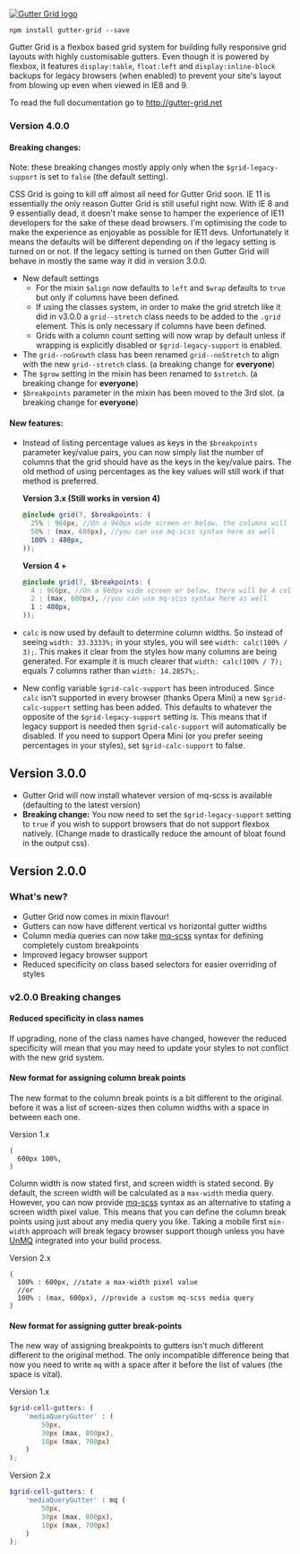 [![Gutter Grid logo](http://gutter-grid.net/assets/images/social-media.jpg)](http://gutter-grid.net)

``````
npm install gutter-grid --save
``````

Gutter Grid is a flexbox based grid system for building fully responsive grid layouts with highly customisable gutters. Even though it is powered by flexbox, it features `display:table`, `float:left` and `display:inline-block` backups for legacy browsers (when enabled) to prevent your site's layout from blowing up even when viewed in IE8 and 9.

To read the full documentation go to http://gutter-grid.net

### Version 4.0.0

#### Breaking changes:

Note: these breaking changes mostly apply only when the `$grid-legacy-support` is set to `false` (the default setting).

CSS Grid is going to kill off almost all need for Gutter Grid soon. IE 11 is essentially the only reason Gutter Grid is still useful right now.
With IE 8 and 9 essentially dead, it doesn't make sense to hamper the experience of IE11 developers for the sake of these dead browsers.
I'm optimising the code to make the experience as enjoyable as possible for IE11 devs. Unfortunately it means the defaults will be different depending on if the legacy setting is turned on or not.
If the legacy setting is turned on then Gutter Grid will behave in mostly the same way it did in version 3.0.0.

- New default settings
  - For the mixin `$align` now defaults to `left` and `$wrap` defaults to `true` but only if columns have been defined.
  - If using the classes system, in order to make the grid stretch like it did in v3.0.0 a `grid--stretch` class needs to be added to the `.grid` element. This is only necessary if columns have been defined.
  - Grids with a column count setting will now wrap by default unless if wrapping is explicitly disabled or `$grid-legacy-support` is enabled.
- The `grid--noGrowth` class has been renamed `grid--noStretch` to align with the new `grid--stretch` class. (a breaking change for **everyone**)
- The `$grow` setting in the mixin has been renamed to `$stretch`. (a breaking change for **everyone**)
- `$breakpoints` parameter in the mixin has been moved to the 3rd slot. (a breaking change for **everyone**)

#### New features:

- Instead of listing percentage values as keys in the `$breakpoints` parameter key/value pairs, you can now simply list the number of columns that  the grid should have as the keys in the key/value pairs. The old method of using percentages as the key values will still work if that method is preferred.

  **Version 3.x (Still works in version 4)**

  ````scss
  @include grid(7, $breakpoints: (
    25% : 960px, //On a 960px wide screen or below, the columns will be 25% wide
    50% : (max, 600px), //you can use mq-scss syntax here as well
    100% : 480px,
  ));
  ````

  **Version 4 +**

  ````scss
  @include grid(7, $breakpoints: (
    4 : 960px, //On a 960px wide screen or below, there will be 4 columns
    2 : (max, 600px), //you can use mq-scss syntax here as well
    1 : 480px,
  ));
  ````

- `calc` is now used by default to determine column widths. So instead of seeing `width: 33.3333%;` in your styles, you will see `width: calc(100% / 3);`. This makes it clear from the styles how many columns are being generated. For example it is much clearer that `width: calc(100% / 7);` equals 7 columns rather than `width: 14.2857%;`.

- New config variable `$grid-calc-support` has been introduced. Since `calc` isn't supported in every browser (thanks Opera Mini) a new `$grid-calc-support` setting has been added. This defaults to whatever the opposite of the `$grid-legacy-support` setting is. This means that if legacy support is needed then `$grid-calc-support` will automatically be disabled. If you need to support Opera Mini (or you prefer seeing percentages in your styles), set `$grid-calc-support` to false.


## Version 3.0.0

  - Gutter Grid will now install whatever version of mq-scss is available (defaulting to the latest version)
  - **Breaking change:** You now need to set the `$grid-legacy-support` setting to `true` if you wish to support browsers that do not support flexbox natively. (Change made to drastically reduce the amount of bloat found in the output css).

## Version 2.0.0

### What's new?

  - Gutter Grid now comes in mixin flavour!
  - Gutters can now have different vertical vs horizontal gutter widths
  - Column media queries can now take [mq-scss](https://www.npmjs.com/package/mq-scss) syntax for defining completely custom breakpoints
  - Improved legacy browser support
  - Reduced specificity on class based selectors for easier overriding of styles

### v2.0.0 Breaking changes

#### Reduced specificity in class names

If upgrading, none of the class names have changed, however the reduced specificity will mean that you may need to update your styles to not conflict with the new grid system.

#### New format for assigning column break points

The new format to the column break points is a bit different to the original. before it was a list of screen-sizes then column widths with a space in between each one.

Version 1.x

`````
(
  600px 100%,
)
`````

Column width is now stated first, and screen width is stated second. By default, the screen width will be calculated as a `max-width` media query. However, you can now provide [mq-scss](https://www.npmjs.com/package/mq-scss) syntax as an alternative to stating a screen width pixel value. This means that you can define the column break points using just about any media query you like. Taking a mobile first `min-width` approach will break legacy browser support though unless you have [UnMQ](https://github.com/jonathantneal/postcss-unmq) integrated into your build process.

Version 2.x

`````
(
  100% : 600px, //state a max-width pixel value
  //or
  100% : (max, 600px), //provide a custom mq-scss media query
)
`````

#### New format for assigning gutter break-points

The new way of assigning breakpoints to gutters isn't much different different to the original method. The only incompatible difference being that now you need to write `mq` with a space after it before the list of values (the space is vital).

Version 1.x

`````scss
$grid-cell-gutters: (
    'mediaQueryGutter' : (
        50px,
        30px (max, 800px),
        10px (max, 700px)
    )
);
`````

Version 2.x

`````scss
$grid-cell-gutters: (
    'mediaQueryGutter' : mq (
        50px,
        30px (max, 800px),
        10px (max, 700px)
    )
);
`````
